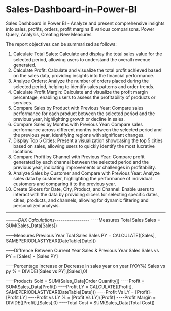 # Sales-Dashboard-in-Power-BI
Sales Dashboard in Power BI - Analyze and present comprehensive insights into sales, profits, orders, profit margins &amp; various comparisons. Power Query, Analysis, Creating New Measures

The report objectives can be summarized as follows:

1. Calculate Total Sales: Calculate and display the total sales value for the selected period, allowing users to understand the overall revenue generated.
2. Calculate Profit: Calculate and visualize the total profit achieved based on the sales data, providing insights into the financial performance.
3. Analyze Orders: Analyze the number of orders placed during the selected period, helping to identify sales patterns and order trends.
4. Calculate Profit Margin: Calculate and visualize the profit margin percentage, enabling users to assess the profitability of products or services.
5. Compare Sales by Product with Previous Year: Compare sales performance for each product between the selected period and the previous year, highlighting growth or decline in sales.
6. Compare Sales by Months with Previous Year: Compare sales performance across different months between the selected period and the previous year, identifying regions with significant changes.
7. Display Top 5 Cities: Present a visualization showcasing the top 5 cities based on sales, allowing users to quickly identify the most lucrative locations.
8. Compare Profit by Channel with Previous Year: Compare profit generated by each channel between the selected period and the previous year, indicating improvements or challenges in profitability.
9. Analyze Sales by Customer and Compare with Previous Year: Analyze sales data by customer, highlighting the performance of individual customers and comparing it to the previous year.
10. Create Slicers for Date, City, Product, and Channel: Enable users to interact with the data by providing slicers for selecting specific dates, cities, products, and channels, allowing for dynamic filtering and personalized analysis.

-------------------------------------------------------------------------------
------*DAX Calculations*-----------------
----Measures Total Sales
Sales = SUM(Sales_Data[Sales])

----Measures Previous Year Toal Sales
Sales PY = CALCULATE([Sales], SAMEPERIODLASTYEAR(DateTable[Date]))

----Diffrence Between Current Year Sales & Previous Year Sales
Sales vs PY = [Sales] - [Sales PY]

----Percentage Increase or Decrease in sales year on year (YOY%)
Sales vs py % = DIVIDE([Sales vs PY],[Sales],0)

 ----Products Sold = SUM(Sales_Data[Order Quantity])
----Profit = SUM(Sales_Data[Profit]) 
----Profit LY = CALCULATE([Profit], SAMEPERIODLASTYEAR(DateTable[Date]))
----Profit Vs LY = [Profit]- [Profit LY]
----Profit vs LY % = [Profit Vs LY]/[Profit]
----Profit Margin = DIVIDE([Profit],[Sales],0)
----Total Cost = SUM(Sales_Data[Total Cost]) 
